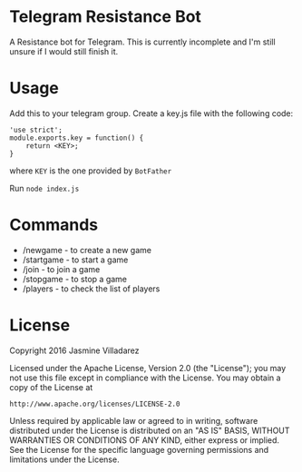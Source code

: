 # Telegram Resistance Bot
A Resistance bot for Telegram. This is currently incomplete and I'm still unsure if I would still finish it.

# Usage
Add this to your telegram group. Create a key.js file with the following code:
```
'use strict';
module.exports.key = function() {
	return <KEY>;
}
```
where `KEY` is the one provided by `BotFather`

Run
```node index.js```

# Commands
* /newgame - to create a new game
* /startgame - to start a game
* /join - to join a game
* /stopgame - to stop a game
* /players - to check the list of players

# License
Copyright 2016 Jasmine Villadarez

Licensed under the Apache License, Version 2.0 (the "License");
you may not use this file except in compliance with the License.
You may obtain a copy of the License at

    http://www.apache.org/licenses/LICENSE-2.0

Unless required by applicable law or agreed to in writing, software
distributed under the License is distributed on an "AS IS" BASIS,
WITHOUT WARRANTIES OR CONDITIONS OF ANY KIND, either express or implied.
See the License for the specific language governing permissions and
limitations under the License.